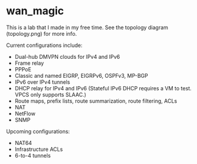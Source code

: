 # wan_magic

This is a lab that I made in my free time. See the topology diagram (topology.png) for more info.

Current configurations include:
  * Dual-hub DMVPN clouds for IPv4 and IPv6
  * Frame relay
  * PPPoE
  * Classic and named EIGRP, EIGRPv6, OSPFv3, MP-BGP
  * IPv6 over IPv4 tunnels
  * DHCP relay for IPv4 and IPv6 (Stateful IPv6 DHCP requires a VM to test. VPCS only supports SLAAC.)
  * Route maps, prefix lists, route summarization, route filtering, ACLs
  * NAT
  * NetFlow
  * SNMP
  
 Upcoming configurations:
  * NAT64
  * Infrastructure ACLs
  * 6-to-4 tunnels
